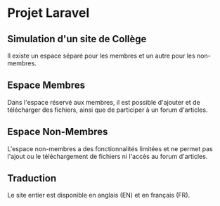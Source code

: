 # Projet Laravel

## Simulation d'un site de Collège

Il existe un espace séparé pour les membres et un autre pour les non-membres.

## Espace Membres

Dans l'espace réservé aux membres, il est possible d'ajouter et de télécharger des fichiers, ainsi que de participer à un forum d'articles.

## Espace Non-Membres

L'espace non-membres a des fonctionnalités limitées et ne permet pas l'ajout ou le téléchargement de fichiers ni l'accès au forum d'articles.

## Traduction

Le site entier est disponible en anglais (EN) et en français (FR).

